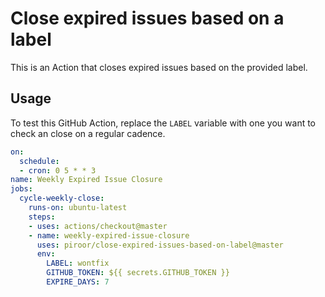 # Close expired issues based on a label
This is an Action that closes expired issues based on the provided label.

## Usage

To test this GitHub Action, replace the `LABEL` variable with one you want to check an close on a regular cadence.

```yml
on:
  schedule:
  - cron: 0 5 * * 3 
name: Weekly Expired Issue Closure
jobs:
  cycle-weekly-close:
    runs-on: ubuntu-latest
    steps:
    - uses: actions/checkout@master
    - name: weekly-expired-issue-closure
      uses: piroor/close-expired-issues-based-on-label@master
      env:
        LABEL: wontfix
        GITHUB_TOKEN: ${{ secrets.GITHUB_TOKEN }}
        EXPIRE_DAYS: 7
```
